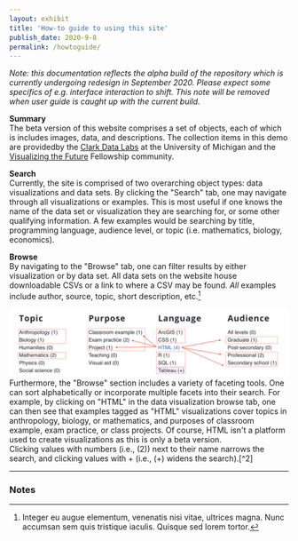 ```yaml
---
layout: exhibit
title: 'How-to guide to using this site'
publish_date: 2020-9-8
permalink: /howtoguide/
---
```


*Note: this documentation reflects the alpha build of the repository which is currently undergoing redesign in September 2020. Please expect some specifics of e.g. interface interaction to shift. This note will be removed when user guide is caught up with the current build.*
<br>

**Summary**
<br>
The beta version of this website comprises a set of objects, each of which is includes images, data, and descriptions. The collection items in this demo are providedby the [Clark Data Labs](https://clarkdatalabs.github.io) at the University of Michigan and the [Visualizing the Future](https://visualizingthefuture.github.io/) Fellowship community.

**Search**
<br>
Currently, the site is comprised of two overarching object types: data visualizations and data sets. By clicking the "Search" tab, one may navigate through all visualizations or examples. This is most useful if one knows the name of the data set or visualization they are searching for, or some other qualifying information. A few examples would be searching by title, programming language, audience level, or topic (i.e. mathematics, biology, economics).

**Browse**
<br>
By navigating to the "Browse" tab, one can filter results by either visualization or by data set. All data sets on the website house downloadable CSVs or a link to where a CSV may be found. <em>All</em> examples include author, source, topic, short description, etc.[^1]
<br>

  <img style="float: left;" src="../img/how_to_photo.png" />
  
<br>
Furthermore, the "Browse" section includes a variety of faceting tools. One can sort alphabetically or incorporate multiple facets into their search. For example, by clicking on "HTML" in the data visualization browse tab, one can then see that examples tagged as "HTML" visualizations cover topics in anthropology, biology, or mathematics, and purposes of classroom example, exam practice, or class projects. Of course, HTML isn't a platform used to create visualizations as this is only a beta version. 
<br>
Clicking values with numbers (i.e., (2)) next to their name narrows the search, and clicking values with + (i.e., (+) widens the search).[^2]
<br>

---
### Notes

[^1]: Integer eu augue elementum, venenatis nisi vitae, ultrices magna. Nunc accumsan sem quis tristique iaculis. Quisque sed lorem tortor.

[^2]: Nunc semper commodo fringilla. Proin eget metus eget felis faucibus aliquet. Cras ultrices turpis id nibh cursus fringilla. Aenean nec magna turpis. Suspendisse egestas tellus iaculis ante pharetra imperdiet ac at odio.